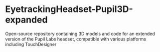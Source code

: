 # EyetrackingHeadset-Pupil3D-expanded
Open-source repository containing 3D models and code for an extended version of the Pupil Labs headset, compatible with various platforms including TouchDesigner
